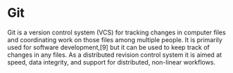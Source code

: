 # Git

Git is a version control system (VCS) for tracking changes in computer
files and coordinating work on those files among multiple people. It
is primarily used for software development,[9] but it can be used to
keep track of changes in any files. As a distributed revision control
system it is aimed at speed, data integrity, and support for
distributed, non-linear workflows.
